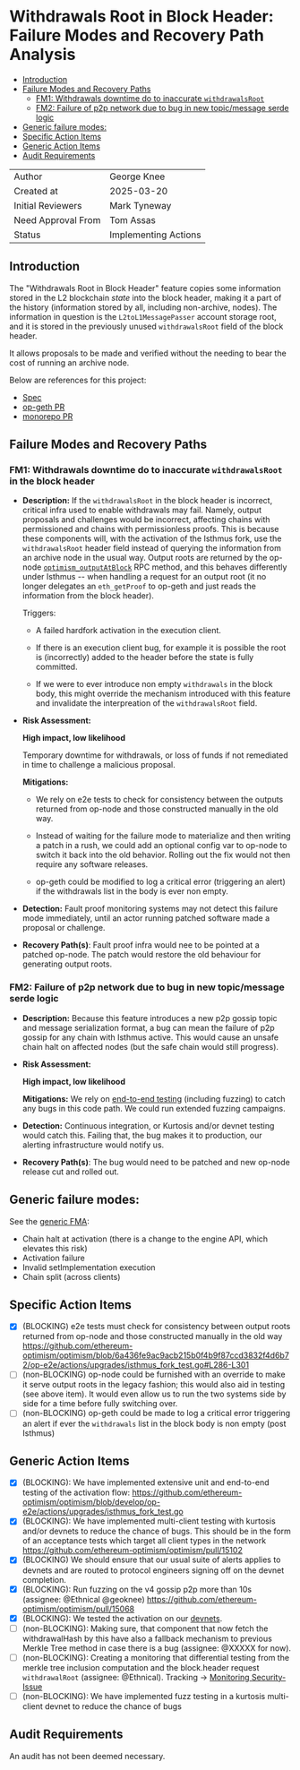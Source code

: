 # Withdrawals Root in Block Header: Failure Modes and Recovery Path Analysis

<!-- START doctoc generated TOC please keep comment here to allow auto update -->
<!-- DON'T EDIT THIS SECTION, INSTEAD RE-RUN doctoc TO UPDATE -->

- [Introduction](#introduction)
- [Failure Modes and Recovery Paths](#failure-modes-and-recovery-paths)
  - [FM1: Withdrawals downtime do to inaccurate `withdrawalsRoot`](#fm1-withdrawals-downtime-do-to-inaccurate-withdrawalsroot)
  - [FM2: Failure of p2p network due to bug in new topic/message serde logic](#fm2-failure-of-p2p-network-due-to-bug-in-new-topicmessage-serde-logic)
- [Generic failure modes:](#generic-failure-modes)
- [Specific Action Items](#specific-action-items)
- [Generic Action Items](#generic-action-items)
- [Audit Requirements](#audit-requirements)

<!-- END doctoc generated TOC please keep comment here to allow auto update -->

|                    |              |
| ------------------ | ------------ |
| Author             | George Knee  |
| Created at         | 2025-03-20   |
| Initial Reviewers  | Mark Tyneway |
| Need Approval From | Tom Assas    |
| Status             | Implementing Actions|

## Introduction

The "Withdrawals Root in Block Header" feature copies some information stored in the L2 blockchain _state_ into the block header, making it a part of the history (information stored by all, including non-archive, nodes). The information in question is the `L2toL1MessagePasser` account storage root, and it is stored in the previously unused `withdrawalsRoot` field of the block header.

It allows proposals to be made and verified without the needing to bear the cost of running an archive node.

Below are references for this project:

- [Spec](https://specs.optimism.io/protocol/isthmus/exec-engine.html#l2tol1messagepasser-storage-root-in-header)
- [op-geth PR](https://github.com/ethereum-optimism/op-geth/pull/451)
- [monorepo PR](https://github.com/ethereum-optimism/optimism/pull/13962)

## Failure Modes and Recovery Paths

### FM1: Withdrawals downtime do to inaccurate `withdrawalsRoot` in the block header

- **Description:**
  If the `withdrawalsRoot` in the block header is incorrect, critical infra used to enable withdrawals may fail. Namely, output proposals and challenges would be incorrect, affecting chains with permissioned and chains with permissionless proofs. This is because these components will, with the activation of the Isthmus fork, use the `withdrawalsRoot` header field instead of querying the information from an archive node in the usual way. Output roots are returned by the op-node [`optimism_outputAtBlock`](https://docs.optimism.io/operators/node-operators/json-rpc#optimism_outputatblock) RPC method, and this behaves differently under Isthmus -- when handling a request for an output root (it no longer delegates an `eth_getProof` to op-geth and just reads the information from the block header).

  Triggers:

  - A failed hardfork activation in the execution client.

  - If there is an execution client bug, for example it is possible the root is (incorrectly) added to the header before the state is fully committed.

  - If we were to ever introduce non empty `withdrawals` in the block body, this might override the mechanism introduced with this feature and invalidate the interpreation of the `withdrawalsRoot` field.

- **Risk Assessment:**

  **High impact, low likelihood**

  Temporary downtime for withdrawals, or loss of funds if not remediated in time to challenge a malicious proposal.

  **Mitigations:**

  - We rely on e2e tests to check for consistency between the outputs returned from op-node and those constructed manually in the old way.

  - Instead of waiting for the failure mode to materialize and then writing a patch in a rush, we could add an optional config var to op-node to switch it back into the old behavior. Rolling out the fix would not then require any software releases.

  - op-geth could be modified to log a critical error (triggering an alert) if the withdrawals list in the body is ever non empty.

- **Detection:**
  Fault proof monitoring systems may not detect this failure mode immediately, until an actor running patched software made a proposal or challenge.

- **Recovery Path(s)**:
  Fault proof infra would nee to be pointed at a patched op-node. The patch would restore the old behaviour for generating output roots.

### FM2: Failure of p2p network due to bug in new topic/message serde logic

- **Description:**
  Because this feature introduces a new p2p gossip topic and message serialization format, a bug can mean the failure of p2p gossip for any chain with Isthmus active. This would cause an unsafe chain halt on affected nodes (but the safe chain would still progress).

- **Risk Assessment:**

  **High impact, low likelihood**

  **Mitigations:**
  We rely on [end-to-end testing](https://github.com/ethereum-optimism/optimism/blob/9249efc6343208f69283290fc9c5c8f6e7b243f8/op-service/eth/ssz_test.go#L251) (including fuzzing) to catch any bugs in this code path. We could run extended fuzzing campaigns.

- **Detection:**
  Continuous integration, or Kurtosis and/or devnet testing would catch this. Failing that, the bug makes it to production, our alerting infrastructure would notify us.

- **Recovery Path(s)**:
  The bug would need to be patched and new op-node release cut and rolled out.

## Generic failure modes:

See the [generic FMA](./fma-generic-hardfork.md):

- Chain halt at activation (there is a change to the engine API, which elevates this risk)
- Activation failure
- Invalid setImplementation execution
- Chain split (across clients)

## Specific Action Items

- [x] (BLOCKING) e2e tests must check for consistency between output roots returned from op-node and those constructed manually in the old way https://github.com/ethereum-optimism/optimism/blob/6a436fe9ac9acb215b0f4b9f87ccd3832f4d6b72/op-e2e/actions/upgrades/isthmus_fork_test.go#L286-L301
- [ ] (non-BLOCKING) op-node could be furnished with an override to make it serve output roots in the legacy fashion; this would also aid in testing (see above item). It would even allow us to run the two systems side by side for a time before fully switching over.
- [ ] (non-BLOCKING) op-geth could be made to log a critical error triggering an alert if ever the `withdrawals` list in the block body is non empty (post Isthmus)

## Generic Action Items

- [x] (BLOCKING): We have implemented extensive unit and end-to-end testing of the activation flow: https://github.com/ethereum-optimism/optimism/blob/develop/op-e2e/actions/upgrades/isthmus_fork_test.go
- [x] (BLOCKING): We have implemented multi-client testing with kurtosis and/or devnets to reduce the chance of bugs. This should be in the form of an acceptance tests which target all client types in the network https://github.com/ethereum-optimism/optimism/pull/15102
- [x] (BLOCKING) We should ensure that our usual suite of alerts applies to devnets and are routed to protocol engineers signing off on the devnet completion.
- [x] (BLOCKING): Run fuzzing on the v4 gossip p2p more than 10s (assignee: @Ethnical @geoknee) https://github.com/ethereum-optimism/optimism/pull/15068
- [x] (BLOCKING): We tested the activation on our [devnets](https://devnets.optimism.io/interop-rc-alpha.html).
- [ ] (non-BLOCKING): Making sure, that component that now fetch the withdrawalHash by this have also a fallback mechanism to previous Merkle Tree method in case there is a bug (assignee: @XXXXX for now).
- [ ] (non-BLOCKING): Creating a monitoring that differential testing from the merkle tree inclusion computation and the block.header request `withdrawalRoot` (assignee: @Ethnical). Tracking -> [Monitoring Security-Issue](https://github.com/ethereum-optimism/security-pod/issues/252)
- [ ] (non-BLOCKING): We have implemented fuzz testing in a kurtosis multi-client devnet to reduce the chance of bugs

## Audit Requirements

An audit has not been deemed necessary.
